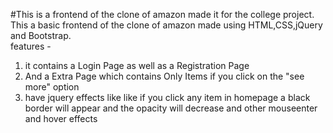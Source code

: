 #This is a frontend of the clone of amazon made it for the college project. <br>
This a basic frontend of the clone of amazon made using HTML,CSS,jQuery and Bootstrap.<br>
features -
1) it contains a Login Page as well as a Registration Page 
2) And a  Extra Page which contains Only Items if you click on the "see more" option
3) have jquery effects like like if you click any item in homepage a black border will appear and the opacity will decrease and other mouseenter and hover effects
